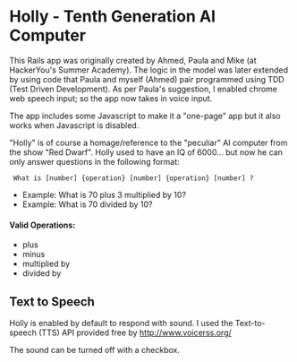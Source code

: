 # Holly - Tenth Generation AI Computer

This Rails app was originally created by Ahmed, Paula and Mike (at HackerYou's Summer Academy). The logic in the model was later extended by using code that Paula and myself (Ahmed) pair programmed using TDD (Test Driven Development). As per Paula's suggestion, I enabled chrome web speech input; so the app now takes in voice input.

The app includes some Javascript to make it a "one-page" app but it also works when Javascript is disabled.

"Holly" is of course a homage/reference to the "peculiar" AI computer from the show "Red Dwarf". Holly used to have an IQ of 6000… but now he can only answer questions in the following format:

`
What is [number] {operation} [number] {operation} [number] ?`


- Example: What is 70 plus 3 multiplied by 10?
- Example: What is 70 divided by 10?

#### Valid Operations:
* plus
* minus
* multiplied by
* divided by

## Text to Speech
Holly is enabled by default to respond with sound. I used the Text-to-speech (TTS) API provided free by http://www.voicerss.org/

The sound can be turned off with a checkbox.